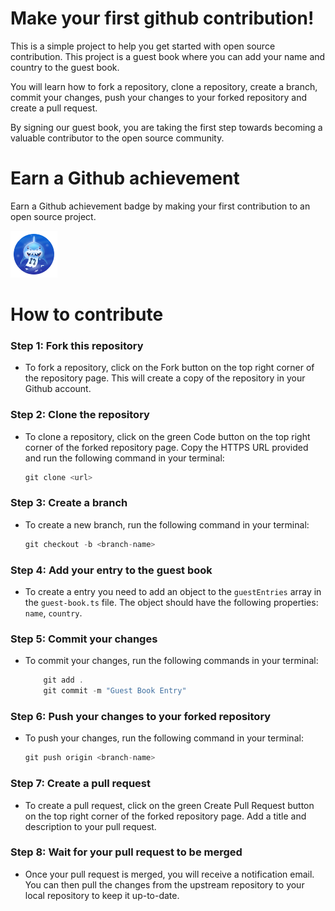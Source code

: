 # Make your first github contribution!

This is a simple project to help you get started with open source contribution. This project is a guest book where you can add your name and country to the guest book.

You will learn how to fork a repository, clone a repository, create a branch, commit your changes, push your changes to your forked repository and create a pull request.

By signing our guest book, you are taking the first step towards becoming a valuable contributor to the open source community.

# Earn a Github achievement

Earn a Github achievement badge by making your first contribution to an open source project.

<p></p>
<img src="public/pull-shark.png" alt="pull-shark-badge" width="75"/>

# How to contribute

### Step 1: Fork this repository

- To fork a repository, click on the Fork button on the top right corner of the repository page. This will create a copy of the repository in your Github account.

### Step 2: Clone the repository

- To clone a repository, click on the green Code button on the top right corner of the forked repository page. Copy the HTTPS URL provided and run the following command in your terminal:

  ```js
  git clone <url>
  ```

### Step 3: Create a branch

- To create a new branch, run the following command in your terminal:

  ```js
  git checkout -b <branch-name>
  ```

### Step 4: Add your entry to the guest book

- To create a entry you need to add an object to the `guestEntries` array in the `guest-book.ts` file. The object should have the following properties: `name`, `country`.

### Step 5: Commit your changes

- To commit your changes, run the following commands in your terminal:
  ```js
      git add .
      git commit -m "Guest Book Entry"
  ```

### Step 6: Push your changes to your forked repository

- To push your changes, run the following command in your terminal:
  ```js
  git push origin <branch-name>
  ```

### Step 7: Create a pull request

- To create a pull request, click on the green Create Pull Request button on the top right corner of the forked repository page. Add a title and description to your pull request.

### Step 8: Wait for your pull request to be merged

- Once your pull request is merged, you will receive a notification email. You can then pull the changes from the upstream repository to your local repository to keep it up-to-date.
